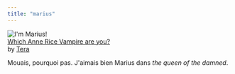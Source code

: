 ```yaml
---
title: "marius"
---
```


![I'm Marius!](http://static.cyprio.net/wtf/old_pics/master.jpg)  
[Which Anne Rice Vampire are you?](http://harleyq.hypermart.com)  
by [Tera](http://lioncourt.nu)

Mouais, pourquoi pas. J'aimais bien Marius dans _the queen of the damned_.


